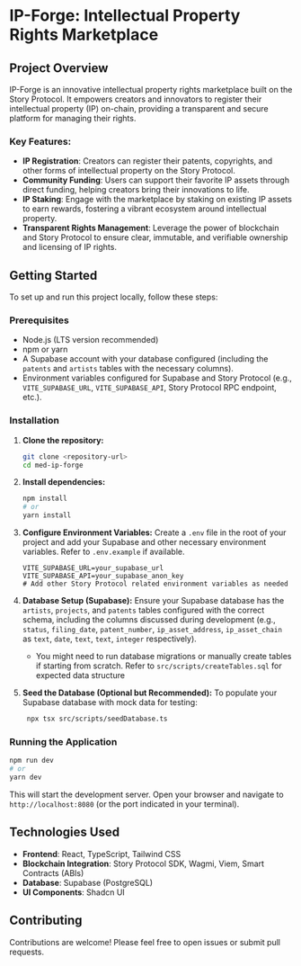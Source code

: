 # IP-Forge: Intellectual Property Rights Marketplace

## Project Overview

IP-Forge is an innovative intellectual property rights marketplace built on the Story Protocol. It empowers creators and innovators to register their intellectual property (IP) on-chain, providing a transparent and secure platform for managing their rights.

### Key Features:

- **IP Registration**: Creators can register their patents, copyrights, and other forms of intellectual property on the Story Protocol.
- **Community Funding**: Users can support their favorite IP assets through direct funding, helping creators bring their innovations to life.
- **IP Staking**: Engage with the marketplace by staking on existing IP assets to earn rewards, fostering a vibrant ecosystem around intellectual property.
- **Transparent Rights Management**: Leverage the power of blockchain and Story Protocol to ensure clear, immutable, and verifiable ownership and licensing of IP rights.

## Getting Started

To set up and run this project locally, follow these steps:

### Prerequisites

- Node.js (LTS version recommended)
- npm or yarn
- A Supabase account with your database configured (including the `patents` and `artists` tables with the necessary columns).
- Environment variables configured for Supabase and Story Protocol (e.g., `VITE_SUPABASE_URL`, `VITE_SUPABASE_API`, Story Protocol RPC endpoint, etc.).

### Installation

1.  **Clone the repository:**

    ```bash
    git clone <repository-url>
    cd med-ip-forge
    ```

2.  **Install dependencies:**

    ```bash
    npm install
    # or
    yarn install
    ```

3.  **Configure Environment Variables:**
    Create a `.env` file in the root of your project and add your Supabase and other necessary environment variables. Refer to `.env.example` if available.

    ```
    VITE_SUPABASE_URL=your_supabase_url
    VITE_SUPABASE_API=your_supabase_anon_key
    # Add other Story Protocol related environment variables as needed
    ```

4.  **Database Setup (Supabase):**
    Ensure your Supabase database has the `artists`, `projects`, and `patents` tables configured with the correct schema, including the columns discussed during development (e.g., `status`, `filing_date`, `patent_number`, `ip_asset_address`, `ip_asset_chain` as `text`, `date`, `text`, `text`, `integer` respectively).

    - You might need to run database migrations or manually create tables if starting from scratch. Refer to `src/scripts/createTables.sql` for expected data structure

5.  **Seed the Database (Optional but Recommended):**
    To populate your Supabase database with mock data for testing:
    ```bash
     npx tsx src/scripts/seedDatabase.ts
    ```

### Running the Application

```bash
npm run dev
# or
yarn dev
```

This will start the development server. Open your browser and navigate to `http://localhost:8080` (or the port indicated in your terminal).

## Technologies Used

- **Frontend**: React, TypeScript, Tailwind CSS
- **Blockchain Integration**: Story Protocol SDK, Wagmi, Viem, Smart Contracts (ABIs)
- **Database**: Supabase (PostgreSQL)
- **UI Components**: Shadcn UI

## Contributing

Contributions are welcome! Please feel free to open issues or submit pull requests.
